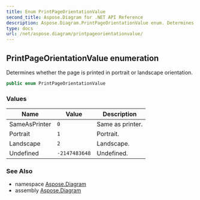 ```yaml
---
title: Enum PrintPageOrientationValue
second_title: Aspose.Diagram for .NET API Reference
description: Aspose.Diagram.PrintPageOrientationValue enum. Determines whether the page is printed in portrait or landscape orientation
type: docs
url: /net/aspose.diagram/printpageorientationvalue/
---
```

## PrintPageOrientationValue enumeration

Determines whether the page is printed in portrait or landscape orientation.

```csharp
public enum PrintPageOrientationValue
```

### Values

| Name | Value | Description |
| --- | --- | --- |
| SameAsPrinter | `0` | Same as printer. |
| Portrait | `1` | Portrait. |
| Landscape | `2` | Landscape. |
| Undefined | `-2147483648` | Undefined. |

### See Also

* namespace [Aspose.Diagram](../../aspose.diagram/)
* assembly [Aspose.Diagram](../../)


